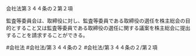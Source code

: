 会社法第３４４条の２第２項

監査等委員会は、取締役に対し、監査等委員である取締役の選任を株主総会の目的とすること又は監査等委員である取締役の選任に関する議案を株主総会に提出することを請求することができる。

#会社法
#会社法/第３４４条の２
#会社法/第３４４条の２/第２項
